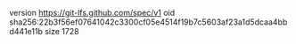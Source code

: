 version https://git-lfs.github.com/spec/v1
oid sha256:22b3f56ef07641042c3300cf05e4514f19b7c5603af23a1d5dcaa4bbd441e11b
size 1728
